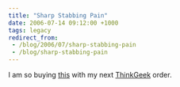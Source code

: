 ```yaml
---
title: "Sharp Stabbing Pain"
date: 2006-07-14 09:12:00 +1000
tags: legacy
redirect_from:
 - /blog/2006/07/sharp-stabbing-pain
 - /blog/sharp-stabbing-pain
---
```


I am so buying <a href="http://www.thinkgeek.com/homeoffice/gear/86dd/" title="Voodoo Knife Set">this</a> with my next <a href="http://www.thinkgeek.com/">ThinkGeek</a> order.


